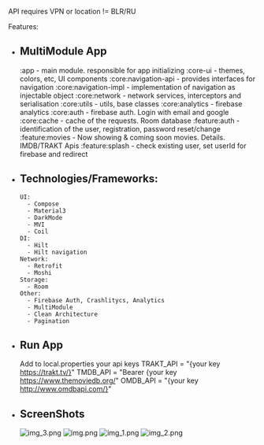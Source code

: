 API requires VPN or location != BLR/RU

Features:

- MultiModule App
  - 
  :app - main module. responsible for app initializing
  :core-ui - themes, colors, etc, UI components
  :core:navigation-api - provides interfaces for navigation
  :core:navigation-impl - implementation of navigation as injectable object
  :core:network - network services, interceptors and serialisation
  :core:utils - utils, base classes
  :core:analytics - firebase analytics
  :core:auth - firebase auth. Login with email and google
  :core:cache - cache of the requests. Room database
  :feature:auth - identification of the user, registration, password reset/change
  :feature:movies - Now showing & coming soon movies. Details. IMDB/TRAKT Apis
  :feature:splash - check existing user, set userId for firebase and redirect
- Technologies/Frameworks:
  - 
      UI:
        - Compose
        - Material3
        - DarkMode
        - MVI
        - Coil
      DI: 
        - Hilt 
        - Hilt navigation
      Network:
        - Retrofit
        - Moshi
      Storage:
        - Room
      Other:
        - Firebase Auth, Crashlitycs, Analytics
        - MultiModule 
        - Clean Architecture
        - Pagination
- Run App
  - 
  Add to local.properties your api keys
  TRAKT_API = "{your key https://trakt.tv/}"
  TMDB_API = "Bearer {your key https://www.themoviedb.org/"
  OMDB_API = "{your key http://www.omdbapi.com/}"
- ScreenShots
  - 
  ![img_3.png](img_3.png)
  ![img.png](img.png)
  ![img_1.png](img_1.png)
  ![img_2.png](img_2.png)
